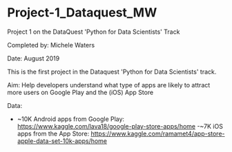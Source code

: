 # Project-1_Dataquest_MW

Project 1 on the DataQuest 'Python for Data Scientists' Track

Completed by: Michele Waters 

Date: August 2019

This is the first project in the Dataquest 'Python for Data Scientists' track.

Aim: Help developers understand what type of apps are likely to attract more users on Google Play and the (iOS) App Store

Data:
- ~10K Android apps from Google Play: https://www.kaggle.com/lava18/google-play-store-apps/home
-~7K iOS apps from the App Store: https://www.kaggle.com/ramamet4/app-store-apple-data-set-10k-apps/home
